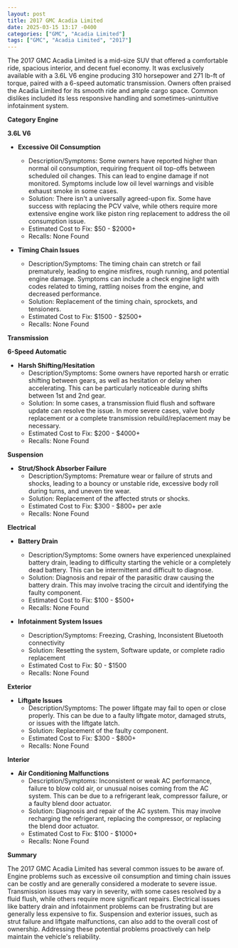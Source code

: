 ```yaml
---
layout: post
title: 2017 GMC Acadia Limited
date: 2025-03-15 13:17 -0400
categories: ["GMC", "Acadia Limited"]
tags: ["GMC", "Acadia Limited", "2017"]
---
```

The 2017 GMC Acadia Limited is a mid-size SUV that offered a comfortable ride, spacious interior, and decent fuel economy. It was exclusively available with a 3.6L V6 engine producing 310 horsepower and 271 lb-ft of torque, paired with a 6-speed automatic transmission. Owners often praised the Acadia Limited for its smooth ride and ample cargo space. Common dislikes included its less responsive handling and sometimes-unintuitive infotainment system.

**Category**
**Engine**

**3.6L V6**

*   **Excessive Oil Consumption**
    *   Description/Symptoms: Some owners have reported higher than normal oil consumption, requiring frequent oil top-offs between scheduled oil changes. This can lead to engine damage if not monitored. Symptoms include low oil level warnings and visible exhaust smoke in some cases.
    *   Solution: There isn't a universally agreed-upon fix. Some have success with replacing the PCV valve, while others require more extensive engine work like piston ring replacement to address the oil consumption issue.
    *   Estimated Cost to Fix: $50 - $2000+
    *   Recalls: None Found

*   **Timing Chain Issues**
    *   Description/Symptoms: The timing chain can stretch or fail prematurely, leading to engine misfires, rough running, and potential engine damage. Symptoms can include a check engine light with codes related to timing, rattling noises from the engine, and decreased performance.
    *   Solution: Replacement of the timing chain, sprockets, and tensioners.
    *   Estimated Cost to Fix: $1500 - $2500+
    *   Recalls: None Found

**Transmission**

**6-Speed Automatic**

*   **Harsh Shifting/Hesitation**
    *   Description/Symptoms: Some owners have reported harsh or erratic shifting between gears, as well as hesitation or delay when accelerating. This can be particularly noticeable during shifts between 1st and 2nd gear.
    *   Solution: In some cases, a transmission fluid flush and software update can resolve the issue. In more severe cases, valve body replacement or a complete transmission rebuild/replacement may be necessary.
    *   Estimated Cost to Fix: $200 - $4000+
    *   Recalls: None Found

**Suspension**

*   **Strut/Shock Absorber Failure**
    *   Description/Symptoms: Premature wear or failure of struts and shocks, leading to a bouncy or unstable ride, excessive body roll during turns, and uneven tire wear.
    *   Solution: Replacement of the affected struts or shocks.
    *   Estimated Cost to Fix: $300 - $800+ per axle
    *   Recalls: None Found

**Electrical**

*   **Battery Drain**
    *   Description/Symptoms: Some owners have experienced unexplained battery drain, leading to difficulty starting the vehicle or a completely dead battery. This can be intermittent and difficult to diagnose.
    *   Solution: Diagnosis and repair of the parasitic draw causing the battery drain. This may involve tracing the circuit and identifying the faulty component.
    *   Estimated Cost to Fix: $100 - $500+
    *   Recalls: None Found

*   **Infotainment System Issues**
    *   Description/Symptoms: Freezing, Crashing, Inconsistent Bluetooth connectivity
    *   Solution: Resetting the system, Software update, or complete radio replacement
    *   Estimated Cost to Fix: $0 - $1500
    *   Recalls: None Found

**Exterior**

*   **Liftgate Issues**
    *   Description/Symptoms: The power liftgate may fail to open or close properly. This can be due to a faulty liftgate motor, damaged struts, or issues with the liftgate latch.
    *   Solution: Replacement of the faulty component.
    *   Estimated Cost to Fix: $300 - $800+
    *   Recalls: None Found

**Interior**

*   **Air Conditioning Malfunctions**
    *   Description/Symptoms: Inconsistent or weak AC performance, failure to blow cold air, or unusual noises coming from the AC system. This can be due to a refrigerant leak, compressor failure, or a faulty blend door actuator.
    *   Solution: Diagnosis and repair of the AC system. This may involve recharging the refrigerant, replacing the compressor, or replacing the blend door actuator.
    *   Estimated Cost to Fix: $100 - $1000+
    *   Recalls: None Found

**Summary**

The 2017 GMC Acadia Limited has several common issues to be aware of. Engine problems such as excessive oil consumption and timing chain issues can be costly and are generally considered a moderate to severe issue. Transmission issues may vary in severity, with some cases resolved by a fluid flush, while others require more significant repairs. Electrical issues like battery drain and infotainment problems can be frustrating but are generally less expensive to fix. Suspension and exterior issues, such as strut failure and liftgate malfunctions, can also add to the overall cost of ownership. Addressing these potential problems proactively can help maintain the vehicle's reliability.

